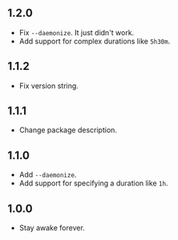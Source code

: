 ## 1.2.0

- Fix `--daemonize`. It just didn't work.
- Add support for complex durations like `5h30m`.

## 1.1.2

- Fix version string.

## 1.1.1

- Change package description.

## 1.1.0

- Add `--daemonize`.
- Add support for specifying a duration like `1h`.

## 1.0.0

- Stay awake forever.

